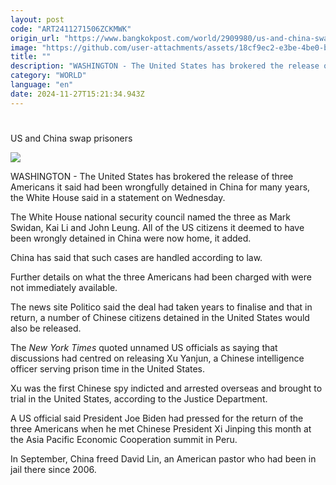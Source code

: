 ```yaml
---
layout: post
code: "ART2411271506ZCKMWK"
origin_url: "https://www.bangkokpost.com/world/2909980/us-and-china-swap-prisoners"
image: "https://github.com/user-attachments/assets/18cf9ec2-e3be-4be0-b3a5-9193b75cbe35"
title: ""
description: "WASHINGTON - The United States has brokered the release of three Americans it said had been wrongfully detained in China for many years, the White House said in a statement on Wednesday."
category: "WORLD"
language: "en"
date: 2024-11-27T15:21:34.943Z
---
```


# 

US and China swap prisoners

![](https://github.com/user-attachments/assets/f8a61f5f-3582-4cc4-91b6-168e5b1859b4)

WASHINGTON - The United States has brokered the release of three Americans it said had been wrongfully detained in China for many years, the White House said in a statement on Wednesday.

The White House national security council named the three as Mark Swidan, Kai Li and John Leung. All of the US citizens it deemed to have been wrongly detained in China were now home, it added.

China has said that such cases are handled according to law.

Further details on what the three Americans had been charged with were not immediately available.

The news site Politico said the deal had taken years to finalise and that in return, a number of Chinese citizens detained in the United States would also be released.

The _New York Times_ quoted unnamed US officials as saying that discussions had centred on releasing Xu Yanjun, a Chinese intelligence officer serving prison time in the United States.

Xu was the first Chinese spy indicted and arrested overseas and brought to trial in the United States, according to the Justice Department.

A US official said President Joe Biden had pressed for the return of the three Americans when he met Chinese President Xi Jinping this month at the Asia Pacific Economic Cooperation summit in Peru.

In September, China freed David Lin, an American pastor who had been in jail there since 2006.